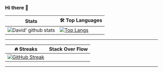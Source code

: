 ### Hi there 👋

<!--
**DavidMilai/DavidMilai** is a ✨ _special_ ✨ repository because its `README.md` (this file) appears on your GitHub profile.

Here are some ideas to get you started:

- 🔭 I’m currently working on ...
- 🌱 I’m currently learning ...
- 👯 I’m looking to collaborate on ...
- 🤔 I’m looking for help with ...
- 💬 Ask me about ...
- 📫 How to reach me: ...
- 😄 Pronouns: ...
- ⚡ Fun fact: ...
-->


|  Stats |  <g-emoji class="g-emoji" alias="hammer_and_wrench" fallback-src="https://github.githubassets.com/images/icons/emoji/unicode/1f6e0.png">🛠️</g-emoji> Top Languages | 
| --------------- | --------------- | 
|![David' github stats](https://github-readme-stats.vercel.app/api?username=DavidMilai&count_private=true&show_icons=true&theme=dracula)  | [![Top Langs](https://github-readme-stats.vercel.app/api/top-langs/?username=DavidMilai&layout=compact&theme=dracula)](https://github.com/DavidMilai/github-readme-stats)|
<hr>

| <g-emoji class="g-emoji" alias="fire" fallback-src="https://github.githubassets.com/images/icons/emoji/unicode/1f525.png">🔥</g-emoji> Streaks | Stack Over Flow |
| --------------- | --------------- | 
| [![GitHub Streak](https://github-readme-streak-stats.herokuapp.com/?user=DavidMilai&theme=dracula)](https://git.io/streak-stats)|  

<hr/>
